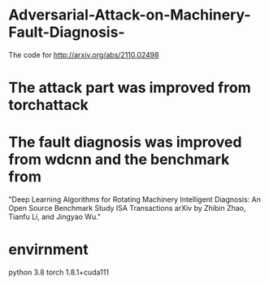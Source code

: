 # Adversarial-Attack-on-Machinery-Fault-Diagnosis-
The code for http://arxiv.org/abs/2110.02498
# The attack part was improved from torchattack
# The fault diagnosis was improved from wdcnn and the benchmark from 
"Deep Learning Algorithms for Rotating Machinery Intelligent Diagnosis: An Open Source Benchmark Study ISA Transactions arXiv by Zhibin Zhao, Tianfu Li, and Jingyao Wu."


# envirnment
python 3.8
torch 1.8.1+cuda111
